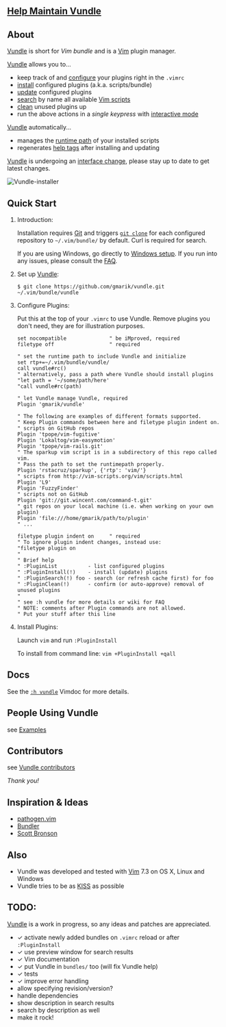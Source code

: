 ## [Help Maintain Vundle](https://github.com/gmarik/Vundle.vim/issues/241)

## About

[Vundle] is short for _Vim bundle_ and is a [Vim] plugin manager.

[Vundle] allows you to...

* keep track of and [configure] your plugins right in the `.vimrc`
* [install] configured plugins (a.k.a. scripts/bundle)
* [update] configured plugins
* [search] by name all available [Vim scripts]
* [clean] unused plugins up
* run the above actions in a *single keypress* with [interactive mode]

[Vundle] automatically...

* manages the [runtime path] of your installed scripts
* regenerates [help tags] after installing and updating

[Vundle] is undergoing an [interface change], please stay up to date to get latest changes.

![Vundle-installer](http://i.imgur.com/i1d0Q6G.png)

## Quick Start

1. Introduction:

   Installation requires [Git] and triggers [`git clone`] for each configured repository to `~/.vim/bundle/` by default.
   Curl is required for search.

   If you are using Windows, go directly to [Windows setup]. If you run into any issues, please consult the [FAQ].

2. Set up [Vundle]:

   `$ git clone https://github.com/gmarik/vundle.git ~/.vim/bundle/vundle`

3. Configure Plugins:

   Put this at the top of your `.vimrc` to use Vundle. Remove plugins you don't need, they are for illustration purposes.

   ```vim
   set nocompatible              " be iMproved, required
   filetype off                  " required

   " set the runtime path to include Vundle and initialize
   set rtp+=~/.vim/bundle/vundle/
   call vundle#rc()
   " alternatively, pass a path where Vundle should install plugins
   "let path = '~/some/path/here'
   "call vundle#rc(path)

   " let Vundle manage Vundle, required
   Plugin 'gmarik/vundle'

   " The following are examples of different formats supported.
   " Keep Plugin commands between here and filetype plugin indent on.
   " scripts on GitHub repos
   Plugin 'tpope/vim-fugitive'
   Plugin 'Lokaltog/vim-easymotion'
   Plugin 'tpope/vim-rails.git'
   " The sparkup vim script is in a subdirectory of this repo called vim.
   " Pass the path to set the runtimepath properly.
   Plugin 'rstacruz/sparkup', {'rtp': 'vim/'}
   " scripts from http://vim-scripts.org/vim/scripts.html
   Plugin 'L9'
   Plugin 'FuzzyFinder'
   " scripts not on GitHub
   Plugin 'git://git.wincent.com/command-t.git'
   " git repos on your local machine (i.e. when working on your own plugin)
   Plugin 'file:///home/gmarik/path/to/plugin'
   " ...

   filetype plugin indent on     " required
   " To ignore plugin indent changes, instead use:
   "filetype plugin on
   "
   " Brief help
   " :PluginList          - list configured plugins
   " :PluginInstall(!)    - install (update) plugins
   " :PluginSearch(!) foo - search (or refresh cache first) for foo
   " :PluginClean(!)      - confirm (or auto-approve) removal of unused plugins
   "
   " see :h vundle for more details or wiki for FAQ
   " NOTE: comments after Plugin commands are not allowed.
   " Put your stuff after this line
   ```

4. Install Plugins:

   Launch `vim` and  run `:PluginInstall`

   To install from command line: `vim +PluginInstall +qall`

## Docs

See the [`:h vundle`](https://github.com/gmarik/vundle/blob/master/doc/vundle.txt) Vimdoc for more details.

## People Using Vundle

see [Examples](https://github.com/gmarik/vundle/wiki/Examples)

## Contributors

see [Vundle contributors](https://github.com/gmarik/vundle/graphs/contributors)

*Thank you!*

## Inspiration & Ideas

* [pathogen.vim](http://github.com/tpope/vim-pathogen/)
* [Bundler](https://github.com/bundler/bundler)
* [Scott Bronson](http://github.com/bronson)

## Also

* Vundle was developed and tested with [Vim] 7.3 on OS X, Linux and Windows
* Vundle tries to be as [KISS](http://en.wikipedia.org/wiki/KISS_principle) as possible

## TODO:
[Vundle] is a work in progress, so any ideas and patches are appreciated.

* ✓ activate newly added bundles on `.vimrc` reload or after `:PluginInstall`
* ✓ use preview window for search results
* ✓ Vim documentation
* ✓ put Vundle in `bundles/` too (will fix Vundle help)
* ✓ tests
* ✓ improve error handling
* allow specifying revision/version?
* handle dependencies
* show description in search results
* search by description as well
* make it rock!

[Vundle]:http://github.com/gmarik/vundle
[Windows setup]:https://github.com/gmarik/vundle/wiki/Vundle-for-Windows
[FAQ]:https://github.com/gmarik/vundle/wiki
[Vim]:http://www.vim.org
[Git]:http://git-scm.com
[`git clone`]:http://gitref.org/creating/#clone

[Vim scripts]:http://vim-scripts.org/vim/scripts.html
[help tags]:http://vimdoc.sourceforge.net/htmldoc/helphelp.html#:helptags
[runtime path]:http://vimdoc.sourceforge.net/htmldoc/options.html#%27runtimepath%27

[configure]:https://github.com/gmarik/vundle/blob/master/doc/vundle.txt#L122-L205
[install]:https://github.com/gmarik/vundle/blob/master/doc/vundle.txt#L207-L226
[update]:https://github.com/gmarik/vundle/blob/master/doc/vundle.txt#L228-L237
[search]:https://github.com/gmarik/vundle/blob/master/doc/vundle.txt#L239-L267
[clean]:https://github.com/gmarik/vundle/blob/master/doc/vundle.txt#L276-L289
[interactive mode]:https://github.com/gmarik/vundle/blob/master/doc/vundle.txt#L292-L331
[interface change]:https://github.com/gmarik/vundle/blob/master/doc/vundle.txt#L345-L369
